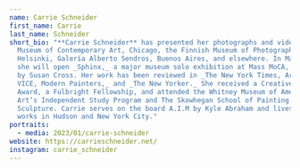 ```yaml
---
name: Carrie Schneider
first_name: Carrie
last_name: Schneider
short_bio: "**Carrie Schneider** has presented her photographs and videos at the
  Museum of Contemporary Art, Chicago, the Finnish Museum of Photography,
  Helsinki, Galería Alberto Sendros, Buenos Aires, and elsewhere. In March 2023,
  she will open _Sphinx,_ a major museum solo exhibition at Mass MoCA, curated
  by Susan Cross. Her work has been reviewed in _The New York Times, ArtForum,
  VICE, Modern Painters,_ and _The New Yorker._ She received a Creative Capital
  Award, a Fulbright Fellowship, and attended the Whitney Museum of American
  Art’s Independent Study Program and The Skowhegan School of Painting &
  Sculpture. Carrie serves on the board A.I.M by Kyle Abraham and lives and
  works in Hudson and New York City."
portraits:
  - media: 2023/01/carrie-schneider
website: https://carrieschneider.net/
instagram: carrie_schneider
---
```

